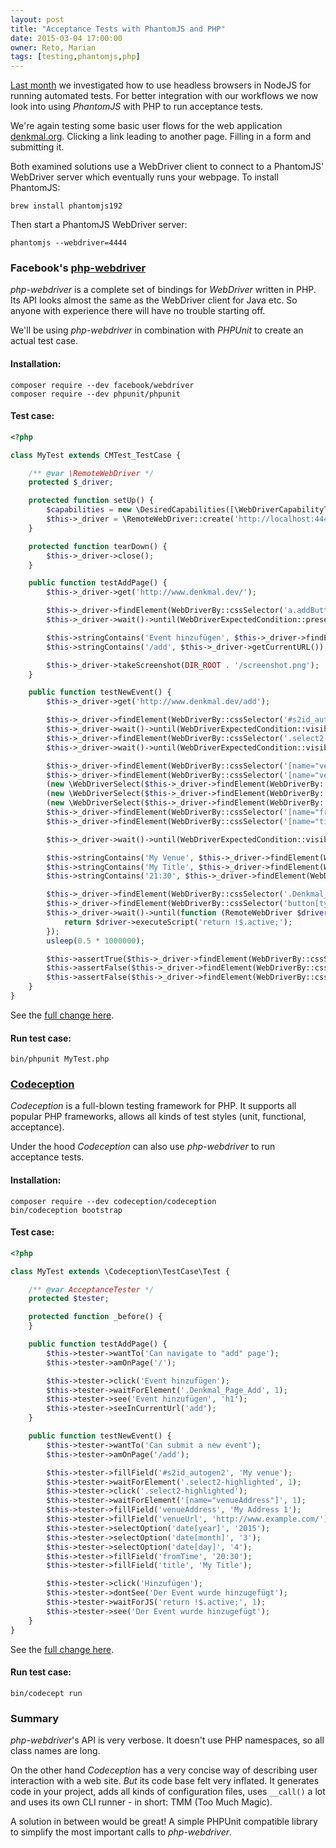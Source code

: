 ```yaml
---
layout: post
title: "Acceptance Tests with PhantomJS and PHP"
date: 2015-03-04 17:00:00
owner: Reto, Marian
tags: [testing,phantomjs,php]
---
```


[Last month](/2015/02/04/headless-browser-testing.html) we investigated how to use headless browsers in NodeJS for running automated tests.
For better integration with our workflows we now look into using *PhantomJS* with PHP to run acceptance tests.

<!--more-->

We're again testing some basic user flows for the web application [denkmal.org](https://github.com/denkmal/denkmal.org/).
Clicking a link leading to another page. Filling in a form and submitting it.

Both examined solutions use a WebDriver client to connect to a PhantomJS' WebDriver server which eventually runs your webpage. To install PhantomJS:

```
brew install phantomjs192
```

Then start a PhantomJS WebDriver server:

```
phantomjs --webdriver=4444
```

### Facebook's [php-webdriver](https://github.com/facebook/php-webdriver)
*php-webdriver* is a complete set of bindings for *WebDriver* written in PHP.
Its API looks almost the same as the WebDriver client for Java etc. So anyone with experience there will have no trouble starting off.

We'll be using *php-webdriver* in combination with *PHPUnit* to create an actual test case.

#### Installation:
```
composer require --dev facebook/webdriver
composer require --dev phpunit/phpunit
```

#### Test case:
```php
<?php

class MyTest extends CMTest_TestCase {

    /** @var \RemoteWebDriver */
    protected $_driver;

    protected function setUp() {
        $capabilities = new \DesiredCapabilities([\WebDriverCapabilityType::BROWSER_NAME => 'phantomjs']);
        $this->_driver = \RemoteWebDriver::create('http://localhost:4444/wd/hub', $capabilities);
    }

    protected function tearDown() {
        $this->_driver->close();
    }

    public function testAddPage() {
        $this->_driver->get('http://www.denkmal.dev/');

        $this->_driver->findElement(WebDriverBy::cssSelector('a.addButton'))->click();
        $this->_driver->wait()->until(WebDriverExpectedCondition::presenceOfElementLocated(WebDriverBy::cssSelector('.Denkmal_Page_Add')));

        $this->stringContains('Event hinzufügen', $this->_driver->findElement(WebDriverBy::cssSelector('h1'))->getText());
        $this->stringContains('/add', $this->_driver->getCurrentURL());

        $this->_driver->takeScreenshot(DIR_ROOT . '/screenshot.png');
    }

    public function testNewEvent() {
        $this->_driver->get('http://www.denkmal.dev/add');

        $this->_driver->findElement(WebDriverBy::cssSelector('#s2id_autogen2'))->sendKeys('My venue' . time());
        $this->_driver->wait()->until(WebDriverExpectedCondition::visibilityOfElementLocated(WebDriverBy::cssSelector('.select2-highlighted')));
        $this->_driver->findElement(WebDriverBy::cssSelector('.select2-highlighted'))->click();
        $this->_driver->wait()->until(WebDriverExpectedCondition::visibilityOfElementLocated(WebDriverBy::cssSelector('[name="venueAddress"]')));

        $this->_driver->findElement(WebDriverBy::cssSelector('[name="venueAddress"]'))->sendKeys('My Address 1');
        $this->_driver->findElement(WebDriverBy::cssSelector('[name="venueUrl"]'))->sendKeys('http://www.example.com/');
        (new \WebDriverSelect($this->_driver->findElement(WebDriverBy::cssSelector('[name="date[year]"]'))))->selectByValue('2015');
        (new \WebDriverSelect($this->_driver->findElement(WebDriverBy::cssSelector('[name="date[month]"]'))))->selectByValue('3');
        (new \WebDriverSelect($this->_driver->findElement(WebDriverBy::cssSelector('[name="date[day]"]'))))->selectByValue('4');
        $this->_driver->findElement(WebDriverBy::cssSelector('[name="fromTime"]'))->clear()->sendKeys('20:30');
        $this->_driver->findElement(WebDriverBy::cssSelector('[name="title"]'))->sendKeys('My Title');

        $this->_driver->wait()->until(WebDriverExpectedCondition::visibilityOfElementLocated(WebDriverBy::cssSelector('.Denkmal_Component_EventPreview')));

        $this->stringContains('My Venue', $this->_driver->findElement(WebDriverBy::cssSelector('.Denkmal_Component_EventPreview .event-location'))->getText());
        $this->stringContains('My Title', $this->_driver->findElement(WebDriverBy::cssSelector('.Denkmal_Component_EventPreview .event-details'))->getText());
        $this->stringContains('21:30', $this->_driver->findElement(WebDriverBy::cssSelector('.Denkmal_Component_EventPreview .time'))->getText());

        $this->_driver->findElement(WebDriverBy::cssSelector('.Denkmal_Form_EventAdd'))->submit();
        $this->_driver->findElement(WebDriverBy::cssSelector('button[type="submit"]'))->click();
        $this->_driver->wait()->until(function (RemoteWebDriver $driver) {
            return $driver->executeScript('return !$.active;');
        });
        usleep(0.5 * 1000000);

        $this->assertTrue($this->_driver->findElement(WebDriverBy::cssSelector('.formSuccess'))->isDisplayed());
        $this->assertFalse($this->_driver->findElement(WebDriverBy::cssSelector('.Denkmal_Form_EventAdd .preview'))->isDisplayed());
        $this->assertFalse($this->_driver->findElement(WebDriverBy::cssSelector('.Denkmal_Form_EventAdd .formWrapper'))->isDisplayed());
    }
}
```

See the [full change here](https://github.com/njam/denkmal.org/commit/8ecfb435760caec78fa6e4793235f07c86e1cdd2).

#### Run test case:
```
bin/phpunit MyTest.php
```

### [Codeception](http://codeception.com/)
*Codeception* is a full-blown testing framework for PHP. It supports all popular PHP frameworks, allows all kinds of test styles (unit, functional, acceptance).

Under the hood *Codeception* can also use *php-webdriver* to run acceptance tests.

#### Installation:
```
composer require --dev codeception/codeception
bin/codeception bootstrap
```

#### Test case:
```php
<?php

class MyTest extends \Codeception\TestCase\Test {

    /** @var AcceptanceTester */
    protected $tester;

    protected function _before() {
    }

    public function testAddPage() {
        $this->tester->wantTo('Can navigate to "add" page');
        $this->tester->amOnPage('/');

        $this->tester->click('Event hinzufügen');
        $this->tester->waitForElement('.Denkmal_Page_Add', 1);
        $this->tester->see('Event hinzufügen', 'h1');
        $this->tester->seeInCurrentUrl('add');
    }

    public function testNewEvent() {
        $this->tester->wantTo('Can submit a new event');
        $this->tester->amOnPage('/add');

        $this->tester->fillField('#s2id_autogen2', 'My venue');
        $this->tester->waitForElement('.select2-highlighted', 1);
        $this->tester->click('.select2-highlighted');
        $this->tester->waitForElement('[name="venueAddress"]', 1);
        $this->tester->fillField('venueAddress', 'My Address 1');
        $this->tester->fillField('venueUrl', 'http://www.example.com/');
        $this->tester->selectOption('date[year]', '2015');
        $this->tester->selectOption('date[month]', '3');
        $this->tester->selectOption('date[day]', '4');
        $this->tester->fillField('fromTime', '20:30');
        $this->tester->fillField('title', 'My Title');

        $this->tester->click('Hinzufügen');
        $this->tester->dontSee('Der Event wurde hinzugefügt');
        $this->tester->waitForJS('return !$.active;', 1);
        $this->tester->see('Der Event wurde hinzugefügt');
    }
}
```

See the [full change here](https://github.com/njam/denkmal.org/commit/9a89706048f2d669bffd537e27653c79ada3b08e).

#### Run test case:
```
bin/codecept run
```

### Summary
*php-webdriver*'s API is very verbose. It doesn't use PHP namespaces, so all class names are long.

On the other hand *Codeception* has a very concise way of describing user interaction with a web site. *But* its code base felt very inflated.
It generates code in your project, adds all kinds of configuration files, uses `__call()` a lot and uses its own CLI runner - in short: TMM (Too Much Magic).

A solution in between would be great! A simple PHPUnit compatible library to simplify the most important calls to *php-webdriver*.
